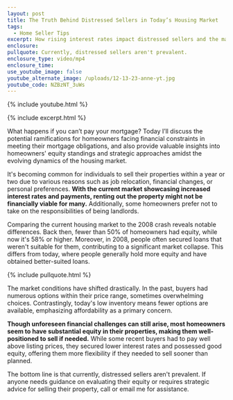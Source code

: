 ```yaml
---
layout: post
title: The Truth Behind Distressed Sellers in Today’s Housing Market
tags:
  - Home Seller Tips
excerpt: How rising interest rates impact distressed sellers and the market.
enclosure:
pullquote: Currently, distressed sellers aren't prevalent.
enclosure_type: video/mp4
enclosure_time:
use_youtube_image: false
youtube_alternate_image: /uploads/12-13-23-anne-yt.jpg
youtube_code: NZBzNT_3uWs
---
```

{% include youtube.html %}

{% include excerpt.html %}

What happens if you can’t pay your mortgage? Today I’ll discuss the potential ramifications for homeowners facing financial constraints in meeting their mortgage obligations, and also provide valuable insights into homeowners' equity standings and strategic approaches amidst the evolving dynamics of the housing market.

It's becoming common for individuals to sell their properties within a year or two due to various reasons such as job relocation, financial changes, or personal preferences. **With the current market showcasing increased interest rates and payments, renting out the property might not be financially viable for many.** Additionally, some homeowners prefer not to take on the responsibilities of being landlords.

Comparing the current housing market to the 2008 crash reveals notable differences. Back then, fewer than 50% of homeowners had equity, while now it's 58% or higher. Moreover, in 2008, people often secured loans that weren't suitable for them, contributing to a significant market collapse. This differs from today, where people generally hold more equity and have obtained better-suited loans.

{% include pullquote.html %}

The market conditions have shifted drastically. In the past, buyers had numerous options within their price range, sometimes overwhelming choices. Contrastingly, today's low inventory means fewer options are available, emphasizing affordability as a primary concern.

**Though unforeseen financial challenges can still arise, most homeowners seem to have substantial equity in their properties, making them well-positioned to sell if needed.** While some recent buyers had to pay well above listing prices, they secured lower interest rates and possessed good equity, offering them more flexibility if they needed to sell sooner than planned.

The bottom line is that currently, distressed sellers aren't prevalent. If anyone needs guidance on evaluating their equity or requires strategic advice for selling their property, call or email me for assistance.